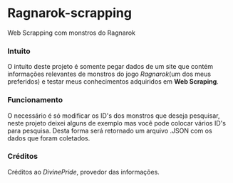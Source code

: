 # Ragnarok-scrapping
 Web Scrapping com monstros do Ragnarok


### **Intuito**
O intuito deste projeto é somente pegar dados de um site que contém informações relevantes de monstros do jogo *Ragnarok*(um dos meus preferidos) e testar meus conhecimentos adquiridos em **Web Scraping**.


### **Funcionamento**
O necessário é só modificar os ID's dos monstros que deseja pesquisar, neste projeto deixei alguns de exemplo mas você pode colocar vários ID's para pesquisa. Desta forma será retornado um arquivo .JSON com os dados que foram coletados.


### **Créditos**
Créditos ao *DivinePride*, provedor das informações.
